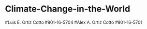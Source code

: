 # Climate-Change-in-the-World

#Luis E. Ortiz Cotto 			#801-16-5704
#Alex A. Ortiz Cotto 			#801-16-5701

